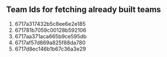 ## Team Ids for fetching already built teams

1. 6717a317432b5c8ee6e2e185
2. 671781b7059c00128b592106
3. 6717aa371aca665b9ce595db
4. 6717af57d869a825f88da780
5. 6717d8ec146b1b67c36a3e29
